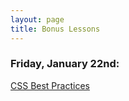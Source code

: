 ```yaml
---
layout: page
title: Bonus Lessons
---
```


### Friday, January 22nd:

[CSS Best Practices](/slides/bonus-css-best-practices-slides/)

<!--

### Monday, September 28th:

[Intro to UX Design](/public/files/intro-to-ux.pdf) (guest lecture by Robert Mackie)

### Tuesday, November 3rd:

[Intro to IA](/public/files/intro-to-ia.pdf) (guest lecture by Robert Mackie)

### Wednesday, November 18th:

[GitHub Pages (Plus More on Git)](/slides/github-pages-slides/)

### Thursday, November 19th:

[Intro to Analytics](/public/files/intro-to-analytics.pdf) (guest lecture by Katie Jeans)

### Friday, November 20th:

[Intro to SEO](/public/files/intro-to-seo.pdf) (guest lecture by Holly Lawton)

### Monday, November 30 / Thursday, December 3:

[Presentation Skills I](/public/files/presentation-skills-1.pdf) / [Presentation Skills II](/public/files/presentation-skills-2.pdf) (guest lectures by Robert Mackie)

[10 Powerful Body Language Tips for Your Next Presentation](/public/files/10-body-language-tips-every-speaker-must-know.jpg)

[10 Worst Body Language Presentation Mistakes](/public/files/10-worst-body-language-presentation-mistakes.pdf)
-->

